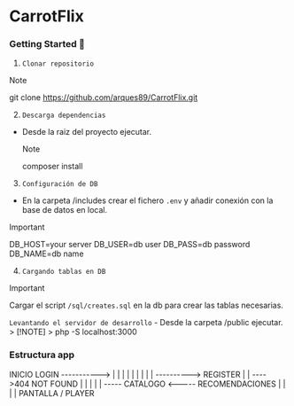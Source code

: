 # CarrotFlix

### Getting Started 🌟
1. `Clonar repositorio`
  > [!NOTE]  
  > git clone https://github.com/arques89/CarrotFlix.git

2. `Descarga dependencias`
  - Desde la raiz del proyecto ejecutar.
    > [!NOTE]
    > composer install

3. `Configuración de DB`
  - En la carpeta /includes crear el fichero `.env` y añadir conexión con la base de datos en local.

  > [!IMPORTANT]
  > DB_HOST=your server
  > DB_USER=db user
  > DB_PASS=db password
  > DB_NAME=db name

4. `Cargando tablas en DB`
  > [!IMPORTANT]
  > Cargar el script `/sql/creates.sql` en la db para crear las tablas necesarias.

`Levantando el servidor de desarrollo`
    - Desde la carpeta /public ejecutar.
      > [!NOTE]
      > php -S localhost:3000


### Estructura app

INICIO          LOGIN ----------->
  |               |               |
  |               |               |
  |               |               |
  ----------> REGISTER            |
                                  |
   ---->404 NOT FOUND             |
                                  |
                                  |
                                  |
                                  |
      ----- CATALOGO <----- RECOMENDACIONES
      |
      |
      |
      | PANTALLA / PLAYER
